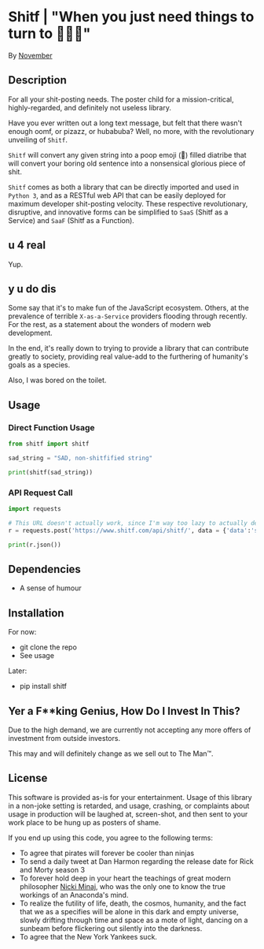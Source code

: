 # Shitf | "When you just need things to turn to 💩💩💩"
By [November](https://github.com/November)

## Description
For all your shit-posting needs. The poster child for a
mission-critical, highly-regarded, and definitely
not useless library.

Have you ever written out a long text message, but felt that
there wasn't enough oomf, or pizazz, or hubabuba? Well, no more,
with the revolutionary unveiling of `Shitf`.

`Shitf` will convert any given string into a poop emoji (💩)
filled diatribe that will convert your boring old sentence
into a nonsensical glorious piece of shit.

`Shitf` comes as both a library that can be directly
imported and used in `Python 3`, and as a RESTful web
API that can be easily deployed for maximum developer
shit-posting velocity. These respective revolutionary,
disruptive, and innovative forms can be simplified to
`SaaS` (Shitf as a Service) and `SaaF` (Shitf as a
Function).

## u 4 real
Yup.

## y u do dis
Some say that it's to make fun of the JavaScript
ecosystem. Others, at the prevalence of terrible
`X-as-a-Service` providers flooding through recently.
For the rest, as a statement about the wonders of modern
web development.

In the end, it's really down to trying to provide a
library that can contribute greatly to society, providing
real value-add to the furthering of humanity's goals as a
species.

Also, I was bored on the toilet.

## Usage
### Direct Function Usage
```python
from shitf import shitf

sad_string = "SAD, non-shitfified string"

print(shitf(sad_string))
```

### API Request Call
```python
import requests

# This URL doesn't actually work, since I'm way too lazy to actually deploy the web API
r = requests.post('https://www.shitf.com/api/shitf/', data = {'data':'some SAD, non-shitfified string'})

print(r.json())
```

## Dependencies
- A sense of humour

## Installation
For now:
- git clone the repo
- See usage

Later:
- pip install shitf

## Yer a F**king Genius, How Do I Invest In This?
Due to the high demand, we are currently not accepting
any more offers of investment from outside investors.

This may and will definitely change as we sell out to
The Man™.

## License
This software is provided as-is for your entertainment.
Usage of this library in a non-joke setting is retarded,
and usage, crashing, or complaints about usage in production
will be laughed at, screen-shot, and then sent to your work
place to be hung up as posters of shame.

If you end up using this code, you agree to the following terms:
- To agree that pirates will forever be cooler than ninjas
- To send a daily tweet at Dan Harmon regarding the release
date for Rick and Morty season 3
- To forever hold deep in your heart the teachings of great
modern philosopher [Nicki Minaj](https://en.wikipedia.org/wiki/Nicki_Minaj),
who was the only one to know the true workings of an Anaconda's mind.
- To realize the futility of life, death, the cosmos, humanity, and
the fact that we as a specifies will be alone in this dark and empty
universe, slowly drifting through time and space as a mote of light,
dancing on a sunbeam before flickering out silently into the darkness.
- To agree that the New York Yankees suck.
